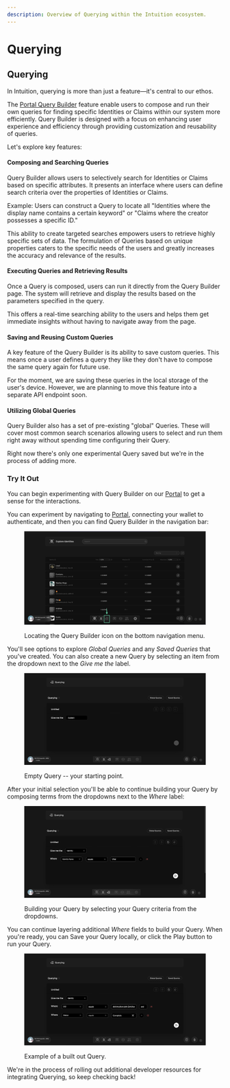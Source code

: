 ```yaml
---
description: Overview of Querying within the Intuition ecosystem.
---
```


# Querying

## Querying

In Intuition, querying is more than just a feature—it's central to our ethos.

The [Portal Query Builder](https://portal.intuition.systems/app/query) feature enable users to compose and run their own queries for finding specific Identities or Claims within our system more efficiently. Query Builder is designed with a focus on enhancing user experience and efficiency through providing customization and reusability of queries.&#x20;

Let's explore key features:

#### Composing and Searching Queries&#x20;

Query Builder allows users to selectively search for Identities or Claims based on specific attributes. It presents an interface where users can define search criteria over the properties of Identities or Claims.&#x20;

Example: Users can construct a Query to locate all "Identities where the display name contains a certain keyword" or "Claims where the creator possesses a specific ID."

This ability to create targeted searches empowers users to retrieve highly specific sets of data. The formulation of Queries based on unique properties caters to the specific needs of the users  and greatly increases the accuracy and relevance of the results.

#### Executing Queries and Retrieving Results&#x20;

Once a Query is composed, users can run it directly from the Query Builder page. The system will retrieve and display the results based on the parameters specified in the query.&#x20;

This offers a real-time searching ability to the users and helps them get immediate insights without having to navigate away from the page.

#### Saving and Reusing Custom Queries&#x20;

A key feature of the Query Builder is its ability to save custom queries. This means once a user defines a query they like they don't have to compose the same query again for future use.&#x20;

For the moment, we are saving these queries in the local storage of the user's device. However, we are planning to move this feature into a separate API endpoint soon.

#### Utilizing Global Queries&#x20;

Query Builder also has a set of pre-existing "global" Queries. These will cover most common search scenarios allowing users to select and run them right away without spending time configuring their Query.&#x20;

Right now there's only one experimental Query saved but we're in the process of adding more.

### Try It Out

You can begin experimenting with Query Builder on our [Portal](https://portal.intuition.systems) to get a sense for the interactions.&#x20;

You can experiment by navigating to [Portal](https://portal.intuition.systems), connecting your wallet to authenticate, and then you can find Query Builder in the navigation bar:

<figure><img src="../../.gitbook/assets/qb-1.jpg" alt=""><figcaption><p>Locating the Query Builder icon on the bottom navigation menu.</p></figcaption></figure>

You'll see options to explore _Global Queries_ and any _Saved Queries_ that you've created. You can also create a new Query by selecting an item from the dropdown next to the _Give me the_ label.

<figure><img src="../../.gitbook/assets/qb-2.png" alt=""><figcaption><p>Empty Query -- your starting point.</p></figcaption></figure>

After your initial selection you'll be able to continue building your Query by composing terms from the dropdowns next to the _Where_ label:

<figure><img src="../../.gitbook/assets/qb-3.png" alt=""><figcaption><p>Building your Query by selecting your Query criteria from the dropdowns.</p></figcaption></figure>

You can continue layering additional _Where_ fields to build your Query. When you're ready, you can Save your Query locally, or click the Play button to run your Query.



<figure><img src="../../.gitbook/assets/qb-4.png" alt=""><figcaption><p>Example of a built out Query.</p></figcaption></figure>

We're in the process of rolling out additional developer resources for integrating Querying, so keep checking back!
